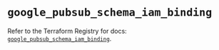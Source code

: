 # `google_pubsub_schema_iam_binding`

Refer to the Terraform Registry for docs: [`google_pubsub_schema_iam_binding`](https://registry.terraform.io/providers/hashicorp/google-beta/6.21.0/docs/resources/google_pubsub_schema_iam_binding).
